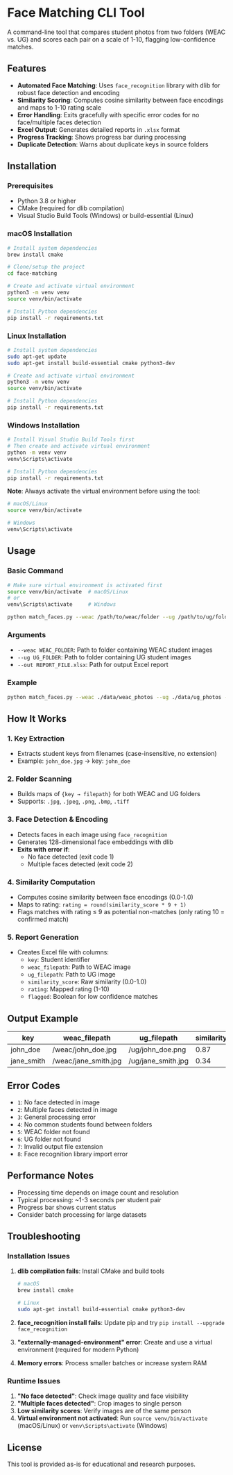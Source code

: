 # Face Matching CLI Tool

A command-line tool that compares student photos from two folders (WEAC vs. UG) and scores each pair on a scale of 1-10, flagging low-confidence matches.

## Features

- **Automated Face Matching**: Uses `face_recognition` library with dlib for robust face detection and encoding
- **Similarity Scoring**: Computes cosine similarity between face encodings and maps to 1-10 rating scale
- **Error Handling**: Exits gracefully with specific error codes for no face/multiple faces detection
- **Excel Output**: Generates detailed reports in `.xlsx` format
- **Progress Tracking**: Shows progress bar during processing
- **Duplicate Detection**: Warns about duplicate keys in source folders

## Installation

### Prerequisites

- Python 3.8 or higher
- CMake (required for dlib compilation)
- Visual Studio Build Tools (Windows) or build-essential (Linux)

### macOS Installation

```bash
# Install system dependencies
brew install cmake

# Clone/setup the project
cd face-matching

# Create and activate virtual environment
python3 -m venv venv
source venv/bin/activate

# Install Python dependencies
pip install -r requirements.txt
```

### Linux Installation

```bash
# Install system dependencies
sudo apt-get update
sudo apt-get install build-essential cmake python3-dev

# Create and activate virtual environment
python3 -m venv venv
source venv/bin/activate

# Install Python dependencies
pip install -r requirements.txt
```

### Windows Installation

```bash
# Install Visual Studio Build Tools first
# Then create and activate virtual environment
python -m venv venv
venv\Scripts\activate

# Install Python dependencies
pip install -r requirements.txt
```

**Note**: Always activate the virtual environment before using the tool:

```bash
# macOS/Linux
source venv/bin/activate

# Windows
venv\Scripts\activate
```

## Usage

### Basic Command

```bash
# Make sure virtual environment is activated first
source venv/bin/activate  # macOS/Linux
# or
venv\Scripts\activate     # Windows

python match_faces.py --weac /path/to/weac/folder --ug /path/to/ug/folder --out report.xlsx
```

### Arguments

- `--weac WEAC_FOLDER`: Path to folder containing WEAC student images
- `--ug UG_FOLDER`: Path to folder containing UG student images
- `--out REPORT_FILE.xlsx`: Path for output Excel report

### Example

```bash
python match_faces.py --weac ./data/weac_photos --ug ./data/ug_photos --out ./results/matching_report.xlsx
```

## How It Works

### 1. Key Extraction

- Extracts student keys from filenames (case-insensitive, no extension)
- Example: `john_doe.jpg` → key: `john_doe`

### 2. Folder Scanning

- Builds maps of `{key → filepath}` for both WEAC and UG folders
- Supports: `.jpg`, `.jpeg`, `.png`, `.bmp`, `.tiff`

### 3. Face Detection & Encoding

- Detects faces in each image using `face_recognition`
- Generates 128-dimensional face embeddings with dlib
- **Exits with error if**:
  - No face detected (exit code 1)
  - Multiple faces detected (exit code 2)

### 4. Similarity Computation

- Computes cosine similarity between face encodings (0.0-1.0)
- Maps to rating: `rating = round(similarity_score * 9 + 1)`
- Flags matches with rating ≤ 9 as potential non-matches (only rating 10 = confirmed match)

### 5. Report Generation

- Creates Excel file with columns:
  - `key`: Student identifier
  - `weac_filepath`: Path to WEAC image
  - `ug_filepath`: Path to UG image
  - `similarity_score`: Raw similarity (0.0-1.0)
  - `rating`: Mapped rating (1-10)
  - `flagged`: Boolean for low confidence matches

## Output Example

| key        | weac_filepath        | ug_filepath        | similarity_score | rating | flagged |
| ---------- | -------------------- | ------------------ | ---------------- | ------ | ------- |
| john_doe   | /weac/john_doe.jpg   | /ug/john_doe.png   | 0.87             | 9      | False   |
| jane_smith | /weac/jane_smith.jpg | /ug/jane_smith.jpg | 0.34             | 4      | True    |

## Error Codes

- `1`: No face detected in image
- `2`: Multiple faces detected in image
- `3`: General processing error
- `4`: No common students found between folders
- `5`: WEAC folder not found
- `6`: UG folder not found
- `7`: Invalid output file extension
- `8`: Face recognition library import error

## Performance Notes

- Processing time depends on image count and resolution
- Typical processing: ~1-3 seconds per student pair
- Progress bar shows current status
- Consider batch processing for large datasets

## Troubleshooting

### Installation Issues

1. **dlib compilation fails**: Install CMake and build tools

   ```bash
   # macOS
   brew install cmake

   # Linux
   sudo apt-get install build-essential cmake python3-dev
   ```

2. **face_recognition install fails**: Update pip and try `pip install --upgrade face_recognition`

3. **"externally-managed-environment" error**: Create and use a virtual environment (required for modern Python)

4. **Memory errors**: Process smaller batches or increase system RAM

### Runtime Issues

1. **"No face detected"**: Check image quality and face visibility
2. **"Multiple faces detected"**: Crop images to single person
3. **Low similarity scores**: Verify images are of the same person
4. **Virtual environment not activated**: Run `source venv/bin/activate` (macOS/Linux) or `venv\Scripts\activate` (Windows)

## License

This tool is provided as-is for educational and research purposes.
